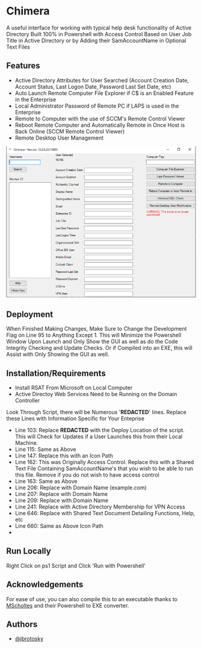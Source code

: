 
# Chimera

A useful interface for working with typical help desk functionality of Active Directory Built 100% in Powershell with Access Control Based on User Job Title in Active Directory or by Adding their SamAccountName in Optional Text Files


## Features

- Active Directory Attributes for User Searched (Account Creation Date, Account Status, Last Logon Date, Password Last Set Date, etc)
- Auto Launch Remote Computer File Explorer if C$ is an Enabled Feature in the Enterprise
- Local Administrator Password of Remote PC if LAPS is used in the Enterprise
- Remote to Computer with the use of SCCM's Remote Control Viewer
- Reboot Remote Computer and Automatically Remote in Once Host is Back Online (SCCM Remote Control Viewer)
- Remote Desktop User Management


![App Screenshot](images/ChimeraScreenShot.png)

## Deployment

When Finished Making Changes, Make Sure to Change the Development Flag on Line 95 to Anything Except 1. This will Minimize the Powershell Window Upon Launch and Only Show the GUI as well as do the Code Integrity Checking and Update Checks. Or if Compiled into an EXE, this will Assist with Only Showing the GUI as well. 

## Installation/Requirements

- Install RSAT From Microsoft on Local Computer
- Active Directoy Web Services Need to be Running on the Domain Controller

Look Through Script, there will be Numerous '**REDACTED**' lines. Replace these Lines with Information Specific for Your Enteprise
- Line 103: Replace **REDACTED** with the Deploy Location of the script. This will Check for Updates if a User Launches this from their Local Machine. 
- Line 115: Same as Above
- Line 147: Replace this with an Icon Path
- Line 162: This was Originally Access Control. Replace this with a Shared Text File Containing SamAccountName's that you wish to be able to run this file. Remove if you do not wish to have access control
- Line 163: Same as Above
- Line 206: Replace with Domain Name (example.com)
- Line 207: Replace with Domain Name
- Line 209: Replace with Domain Name
- Line 241: Replace with Active Directory Membership for VPN Access
- Line 646: Replace with Shared Text Document Detailing Functions, Help, etc
- Line 660: Same as Above Icon Path
- 
## Run Locally

Right Click on ps1 Script and Click 'Run with Powershell'

## Acknowledgements

For ease of use, you can also compile this to an executable thanks to [MScholtes](https://github.com/MScholtes/PS2EXE) and their Powershell to EXE converter.


## Authors

- [@jbrotosky](https://www.github.com/jbrotosky)

